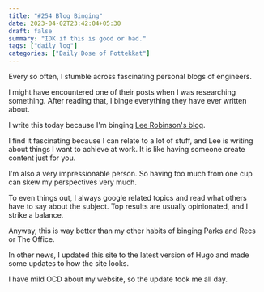 ```yaml
---
title: "#254 Blog Binging"
date: 2023-04-02T23:42:04+05:30
draft: false
summary: "IDK if this is good or bad."
tags: ["daily log"]
categories: ["Daily Dose of Pottekkat"]
---
```


Every so often, I stumble across fascinating personal blogs of engineers.

I might have encountered one of their posts when I was researching something. After reading that, I binge everything they have ever written about.

I write this today because I'm binging [Lee Robinson\'s blog](https://leerob.io/blog).

I find it fascinating because I can relate to a lot of stuff, and Lee is writing about things I want to achieve at work. It is like having someone create content just for you.

I'm also a very impressionable person. So having too much from one cup can skew my perspectives very much.

To even things out, I always google related topics and read what others have to say about the subject. Top results are usually opinionated, and I strike a balance.

Anyway, this is way better than my other habits of binging Parks and Recs or The Office.

In other news, I updated this site to the latest version of Hugo and made some updates to how the site looks.

I have mild OCD about my website, so the update took me all day.
